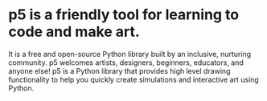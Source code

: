 # p5 is a friendly tool for learning to code and make art.

It is a free and open-source Python library built by an inclusive, nurturing community. p5 welcomes artists, designers, beginners, educators, and anyone else!
p5 is a Python library that provides high level drawing functionality to help you quickly create simulations and interactive art using Python.
